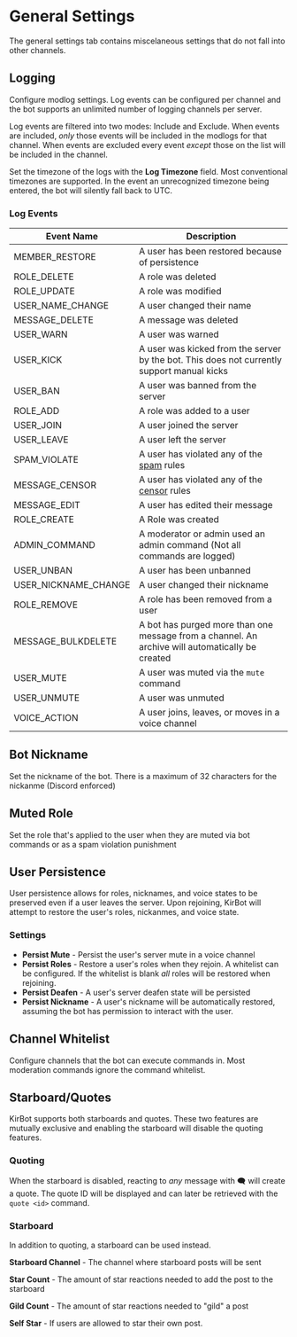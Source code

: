 # General Settings
The general settings tab contains miscelaneous settings that do not fall into other channels.

## Logging
Configure modlog settings. Log events can be configured per channel and the bot supports an unlimited number of logging channels per server.

Log events are filtered into two modes: Include and Exclude. When events are included, _only_ those events will be included in the modlogs for that channel. When events are excluded every event _except_ those on the list will be included in the channel.

Set the timezone of the logs with the **Log Timezone** field. Most conventional timezones are supported. In the event an unrecognized timezone being entered, the bot will silently fall back to UTC.

### Log Events

| Event Name | Description |
| ---------- | ----------- |
| MEMBER_RESTORE | A user has been restored because of persistence |
| ROLE_DELETE | A role was deleted |
| ROLE_UPDATE | A role was modified |
| USER_NAME_CHANGE | A user changed their name |
| MESSAGE_DELETE | A message was deleted |
| USER_WARN | A user was warned |
| USER_KICK | A user was kicked from the server by the bot. This does not currently support manual kicks |
| USER_BAN | A user was banned from the server |
| ROLE_ADD | A role was added to a user |
| USER_JOIN | A user joined the server |
| USER_LEAVE | A user left the server |
| SPAM_VIOLATE | A user has violated any of the [spam](panel/spam.md) rules |
| MESSAGE_CENSOR | A user has violated any of the [censor](panel/censor.md) rules |
| MESSAGE_EDIT | A user has edited their message |
| ROLE_CREATE | A Role was created |
| ADMIN_COMMAND | A moderator or admin used an admin command (Not all commands are logged) |
| USER_UNBAN | A user has been unbanned |
| USER_NICKNAME_CHANGE | A user changed their nickname |
| ROLE_REMOVE | A role has been removed from a user |
| MESSAGE_BULKDELETE | A bot has purged more than one message from a channel. An archive will automatically be created |
| USER_MUTE | A user was muted via the `mute` command |
| USER_UNMUTE | A user was unmuted |
| VOICE_ACTION | A user joins, leaves, or moves in a voice channel |

## Bot Nickname
Set the nickname of the bot. There is a maximum of 32 characters for the nickanme (Discord enforced)

## Muted Role
Set the role that's applied to the user when they are muted via bot commands or as a spam violation punishment

## User Persistence
User persistence allows for roles, nicknames, and voice states to be preserved even if a user leaves the server. Upon rejoining, KirBot will attempt to restore the user's roles, nickanmes, and voice state.

### Settings
* **Persist Mute** - Persist the user's server mute in a voice channel
* **Persist Roles** - Restore a user's roles when they rejoin. A whitelist can be configured. If the whitelist is blank _all_ roles will be restored when rejoining.
* **Persist Deafen** - A user's server deafen state will be persisted
* **Persist Nickname** - A user's nickname will be automatically restored, assuming the bot has permission to interact with the user.

## Channel Whitelist
Configure channels that the bot can execute commands in. Most moderation commands ignore the command whitelist.

## Starboard/Quotes
KirBot supports both starboards and quotes. These two features are mutually exclusive and enabling the starboard will disable the quoting features.

### Quoting
When the starboard is disabled, reacting to _any_ message with 🗨 will create a quote. The quote ID will be displayed and can later be retrieved with the `quote <id>` command.

### Starboard
In addition to quoting, a starboard can be used instead.

**Starboard Channel** - The channel where starboard posts will be sent

**Star Count** - The amount of star reactions needed to add the post to the starboard

**Gild Count** - The amount of star reactions needed to "gild" a post

**Self Star** - If users are allowed to star their own post.